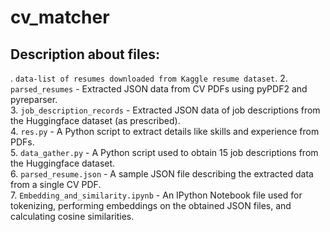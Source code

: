 # cv_matcher
## Description about files:
. `data-list of resumes downloaded from Kaggle resume dataset`.
2. `parsed_resumes` - Extracted JSON data from CV PDFs using pyPDF2 and pyreparser.<br>
3. `job_description_records` - Extracted JSON data of job descriptions from the Huggingface dataset (as prescribed).<br>
4. `res.py` - A Python script to extract details like skills and experience from PDFs.<br>
5. `data_gather.py` - A Python script used to obtain 15 job descriptions from the Huggingface dataset.<br>
6. `parsed_resume.json` - A sample JSON file describing the extracted data from a single CV PDF.<br>
7. `Embedding_and_similarity.ipynb` - An IPython Notebook file used for tokenizing, performing embeddings on the obtained JSON files, and calculating cosine similarities.<br>
